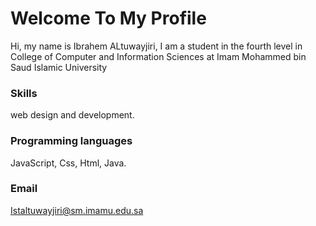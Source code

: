 # Welcome To My Profile


Hi, my name is Ibrahem ALtuwayjiri, I am a student in the fourth level
in College of Computer and Information Sciences at Imam Mohammed bin Saud Islamic
University


### Skills

web design and development.


### Programming languages

JavaScript, Css, Html, Java.

### Email

Istaltuwayjiri@sm.imamu.edu.sa
